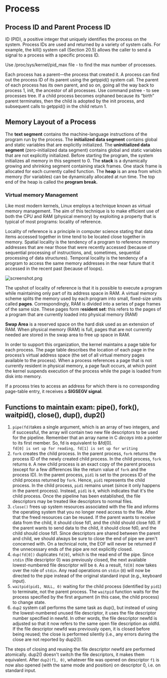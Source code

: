 # Process

## Process ID and Parent Process ID

ID (PID), a positive integer that uniquely identifies the process on the system. Process IDs are used and returned by a variety of system calls. For example, the kill() system call (Section 20.5) allows the caller to send a signal to a process with a specific process ID.

Use /proc/sys/kernel/pid_max file - to find the max number of processes.

Each process has a parent—the process that created it. A process can find out the process ID of its parent using the getppid() system call. The parent of each process has its own parent, and so on, going all the way back to process 1, init, the ancestor of all processes. Use command pstree - to see processes tree.
If a child process becomes orphaned because its “birth” parent terminates, then the child is adopted by the init process, and subsequent calls to getppid() in the child return 1.

## Memory Layout of a Process

The **text segment** contains the machine-language instructions of the program run by the process.
The **initialized data segment** contains global and static variables that are explicitly initialized.
The **uninitialized data segment** (zero-initialized data segment) contains global and static variables that are not explicitly initialized. Before starting the program, the system initializes all memory in this segment to 0. 
The **stack** is a dynamically growing and shrinking segment containing stack frames. One stack frame is allocated for each currently called function. 
The **heap** is an area from which memory (for variables) can be dynamically allocated at run time. The top end of the heap is called the **program break.**

### **Virtual memory Management**

Like most modern kernels, Linux employs a technique known as virtual memory management. The aim of this technique is to make efficient use of both the CPU and RAM (physical memory) by exploiting a property that is typical of most programs:
locality of reference.

Locality of reference is a principle in computer science stating that data items accessed together in time tend to be located close together in memory. Spatial locality is the tendency of a program to reference memory addresses that are near those that were recently accessed (because of sequential processing of instructions, and, sometimes, sequential processing of data structures). Temporal locality is the tendency of a program to access the same memory addresses in the near future that it accessed in the recent past (because of loops).

![screenshot.png](https://prod-files-secure.s3.us-west-2.amazonaws.com/691c7232-2274-4418-afd9-98a004db7e97/fd8e6eae-6820-48d7-b1b3-99d0fa2ed502/%D0%A1%D0%BD%D0%B8%D0%BC%D0%BE%D0%BA_%D1%8D%D0%BA%D1%80%D0%B0%D0%BD%D0%B0_%D0%BE%D1%82_2024-04-06_09-10-46.png)

The upshot of locality of reference is that it is possible to execute a program while maintaining only part of its address space in RAM. A virtual memory scheme splits the memory used by each program into small, fixed-size units called **pages**. Correspondingly, RAM is divided into a series of page frames of the same size. These pages form r**esident set**: this refers to the pages of a program that are currently loaded into physical memory (RAM)

**Swap Area** is a reserved space on the hard disk used as an extension of RAM. When physical memory (RAM) is full, pages that are not currently needed are stored in the swap area to free up space in RAM. 

In order to support this organization, the kernel maintains a page table for each process. The page table describes the location of each page in the process’s virtual address space (the set of all virtual memory pages available to the process).
When a process references a page that is not currently resident in physical memory, a page fault occurs, at which point the kernel suspends execution of the process while the page is loaded from disk into memory.

If a process tries to access an address for which there is no corresponding page-table entry, it receives a **SIGSEGV signal**.

## Functions to maintain exam: pipe(), fork(), waitpid(), close(), dup(), dup2()

1. `pipe(fd)`takes a single argument, which is an array of two integers, and if successful, the array will contain two new file descriptors to be used for the pipeline. Remember that an array name in C *decays* into a pointer to its first member.  So, fd is equivalent to &fd[0].  
`fd[0] is set up for reading, fd[1] is set up for writing`
2. `fork` creates the child process. In the parent process, `fork` returns the process ID of the newly created child process.
In the child process, `fork` returns `0`. A new child process is an exact copy of the parent process (except for a few differences like the return value of `fork` and the process ID). In the parent process, `pid1` is set to the process ID of the child process returned by `fork`. Hence, `pid1` represents the child process. In the child process, `pid1` remains unset (since it only happens in the parent process). Instead, `pid1` is `0`, which indicates that it's the child process.
Once the pipeline has been established, the file descriptors may be treated like descriptors to normal files. 
3. `close()` frees up system resources associated with the file and informs the operating system that you no longer need access to the file. After that the freed resources can be reused.
If the parent wants to receive data from the child, it should close fd1, and the child should close fd0. If the parent wants to send data to the child, it should close fd0, and the child should close fd1. Since descriptors are shared between the parent and child, we should always be sure to close the end of pipe we aren't concerned with. On a technical note, the EOF will never be returned if the unnecessary ends of the pipe are not explicitly closed. 
4. `dup(fd[0])` duplicates `fd[0]`, which is the read end of the pipe. Since `stdin` (file descriptor 0) was previously closed, the next available lowest-numbered file descriptor will be `0`. As a result, `fd[0]` now takes over the role of `stdin`. Any read operations on `stdin` (`0`) will now be directed to the pipe instead of the original standard input (e.g., keyboard input).
5. `waitpid(pid1, NULL, 0)` waiting for the child process (identified by `pid1`) to terminate, not the parent process. The `waitpid` function waits for the process specified by the first argument (in this case, the child process) to change state.
6. `dup2` system call performs the same task as dup(), but instead of using the lowest-numbered unused file descriptor, it uses the file descriptor number specified in newfd. In other words, the file descriptor newfd is adjusted so that it now refers to the same open file description as oldfd. If the file descriptor newfd was previously open, it is closed before being reused; the close is performed silently (i.e., any errors during  the  close are not reported by dup2()).

The steps of closing and reusing the file descriptor newfd are performed atomically. dup2() doesn't switch the file descriptors, it makes them equivalent. After `dup2(f1, 0)`, whatever file was opened on descriptor `f1` is now also opened (with the same mode and position) on descriptor 0, i.e. on standard input.